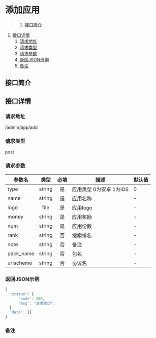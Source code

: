 # 添加应用

>1. [接口简介](#接口简介 "接口简介")
1. [接口详情](#接口详情 "接口详情")
	1. [请求地址](#请求地址 "请求地址")
	1. [请求类型](#请求类型 "请求类型")
	1. [请求参数](#请求参数 "请求参数")
	1. [返回JSON示例](#返回JSON示例 "返回JSON示例")
	1. [备注](#备注 "备注")



## 接口简介


## 接口详情 

### 请求地址
/admin/app/add

### 请求类型
post

### 请求参数
| 参数名 | 类型 | 必填 | 描述 | 默认值 |
| --- | :---: | :---: | --- | --- |
| type | string | 是 | 应用类型 0为安卓 1为iOS | 0 |
| name | string | 是 | 应用名称 | - |
| logo | file | 是 | 应用logo | - |
| money | string | 是 | 应用奖励 | - |
| num | string | 是 | 应用份数 | - |
| rank | string | 否 | 搜索排名 | - |
| note | string | 否 | 备注 | - |
| pack_name | string | 否 | 包名 | - |
| urlscheme | string | 否 | 协议名 | - |


### 返回JSON示例
```javascript
{
  "status": {
      "code": 200,
      "msg": "请求成功",
  }
  "data": []
}
```

### 备注